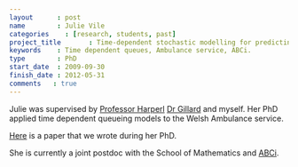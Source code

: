 ```yaml
---
layout      : post
name        : Julie Vile
categories    : [research, students, past]
project_title       : Time-dependent stochastic modelling for predicting demand and scheduling of emergency medical services
keywords    : Time dependent queues, Ambulance service, ABCi.
type        : PhD
start_date  : 2009-09-30
finish_date : 2012-05-31
comments   : true
---
```


Julie was supervised by [Professor Harperl](http://www.profpaulharper.com/) [Dr Gillard](http://www.jonathangillard.co.uk/) and myself. Her PhD applied time dependent queueing models to the Welsh Ambulance service.

[Here](http://www.palgrave-journals.com/jors/journal/v63/n11/full/jors2011160a.html) is a paper that we wrote during her PhD.

She is currently a joint postdoc with the School of Mathematics and [ABCi](http://www.wales.nhs.uk/sitesplus/866/page/69733).
